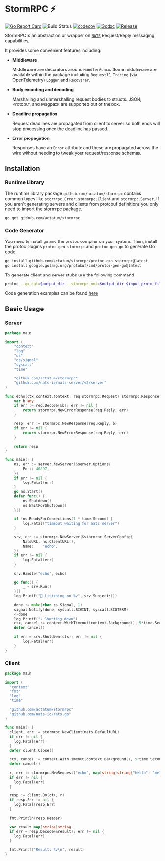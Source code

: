 # StormRPC ⚡

[![Go Report Card](https://goreportcard.com/badge/actatum/stormrpc)](https://goreportcard.com/report/actatum/stormrpc)
![Build Status](https://github.com/actatum/stormrpc/actions/workflows/main.yaml/badge.svg)
[![codecov](https://codecov.io/gh/actatum/stormrpc/branch/main/graph/badge.svg)](https://codecov.io/gh/actatum/stormrpc)
[![Godoc](http://img.shields.io/badge/godoc-reference-blue.svg?style=flat)](https://godoc.org/github.com/actatum/stormrpc)
[![Release](https://img.shields.io/github/release/actatum/stormrpc.svg)](https://github.com/actatum/stormrpc/releases/latest)

StormRPC is an abstraction or wrapper on [`NATS`] Request/Reply messaging capabilities.

It provides some convenient features including:

- **Middleware**

  Middleware are decorators around `HandlerFunc`s. Some middleware are available within the package including `RequestID`, `Tracing` (via OpenTelemetry) `Logger` and `Recoverer`.

- **Body encoding and decoding**

  Marshalling and unmarshalling request bodies to structs. JSON, Protobuf, and Msgpack are supported out of the box.

- **Deadline propagation**

  Request deadlines are propagated from client to server so both ends will stop processing once the deadline has passed.

- **Error propagation**

  Responses have an `Error` attribute and these are propagated across the wire without needing to tweak your request/response schemas.

## Installation

### Runtime Library

The runtime library package `github.com/actatum/stormrpc` contains common types like `stormrpc.Error`, `stormrpc.Client` and `stormrpc.Server`. If you aren't generating servers and clients from protobuf definitions you only need to import the stormrpc package.

```bash
go get github.com/actatum/stormrpc
```

### Code Generator

You need to install `go` and the `protoc` compiler on your system. Then, install the protoc plugins `protoc-gen-stormrpc` and `protoc-gen-go` to generate Go code.

```bash
go install github.com/actatum/stormrpc/protoc-gen-stormrpc@latest
go install google.golang.org/protobuf/cmd/protoc-gen-go@latest
```

To generate client and server stubs use the following command

```bash
protoc --go_out=$output_dir --stormrpc_out=$output_dir $input_proto_file
```

Code generation examples can be found [here](https://github.com/actatum/stormrpc/tree/main/examples/protogen)

## Basic Usage

### Server

```go
package main

import (
	"context"
	"log"
	"os"
	"os/signal"
	"syscall"
	"time"

	"github.com/actatum/stormrpc"
	"github.com/nats-io/nats-server/v2/server"
)

func echo(ctx context.Context, req stormrpc.Request) stormrpc.Response {
	var b any
	if err := req.Decode(&b); err != nil {
		return stormrpc.NewErrorResponse(req.Reply, err)
	}

	resp, err := stormrpc.NewResponse(req.Reply, b)
	if err != nil {
		return stormrpc.NewErrorResponse(req.Reply, err)
	}

	return resp
}

func main() {
	ns, err := server.NewServer(&server.Options{
		Port: 40897,
	})
	if err != nil {
		log.Fatal(err)
	}
	go ns.Start()
	defer func() {
		ns.Shutdown()
		ns.WaitForShutdown()
	}()

	if !ns.ReadyForConnections(1 * time.Second) {
		log.Fatal("timeout waiting for nats server")
	}

	srv, err := stormrpc.NewServer(&stormrpc.ServerConfig{
		NatsURL: ns.ClientURL(),
		Name:    "echo",
	})
	if err != nil {
		log.Fatal(err)
	}

	srv.Handle("echo", echo)

	go func() {
		_ = srv.Run()
	}()
	log.Printf("👋 Listening on %v", srv.Subjects())

	done := make(chan os.Signal, 1)
	signal.Notify(done, syscall.SIGINT, syscall.SIGTERM)
	<-done
	log.Printf("💀 Shutting down")
	ctx, cancel := context.WithTimeout(context.Background(), 5*time.Second)
	defer cancel()

	if err = srv.Shutdown(ctx); err != nil {
		log.Fatal(err)
	}
}
```

### Client

```go
package main

import (
  "context"
  "fmt"
  "log"
  "time"

  "github.com/actatum/stormrpc"
  "github.com/nats-io/nats.go"
)

func main() {
  client, err := stormrpc.NewClient(nats.DefaultURL)
  if err != nil {
    log.Fatal(err)
  }
  defer client.Close()

  ctx, cancel := context.WithTimeout(context.Background(), 5*time.Second)
  defer cancel()

  r, err := stormrpc.NewRequest("echo", map[string]string{"hello": "me"})
  if err != nil {
    log.Fatal(err)
  }

  resp := client.Do(ctx, r)
  if resp.Err != nil {
    log.Fatal(resp.Err)
  }

  fmt.Println(resp.Header)

  var result map[string]string
  if err = resp.Decode(&result); err != nil {
    log.Fatal(err)
  }

  fmt.Printf("Result: %v\n", result)
}
```

[`nats.go`]: https://github.com/nats-io/nats.go
[`NATS`]: https://docs.nats.io/
